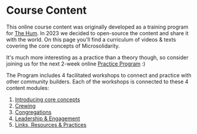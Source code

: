 # Course Content

This online course content was originally developed as a training program for [The Hum](http://thehum.org). In 2023 we decided to open-source the content and share it with the world. On this page you'll find a curriculum of videos & texts covering the core concepts of Microsolidarity.&#x20;

It's much more interesting as a practice than a theory though, so consider joining us for the next 2-week online [Practice Program](./vibes-program) :)

The Program includes 4 facilitated workshops to connect and practice with other community builders. Each of the workshops is connected to these 4 content modules:

1. [Introducing core concepts](introducing-core-concepts.md)
2. [Crewing](crewing.md)
3. [Congregations](congregations.md)
4. [Leadership & Engagement](leadership-and-engagement.md)
5. [Links, Resources & Practices](resources-and-practices.md)

&#x20;
